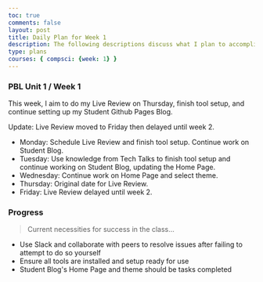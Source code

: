 ```yaml
---
toc: true
comments: false
layout: post
title: Daily Plan for Week 1
description: The following descriptions discuss what I plan to accomplish this within the next 5 days including today, week 1 of CSP.
type: plans
courses: { compsci: {week: 1} }
---
```


### PBL Unit 1 / Week 1
This week, I aim to do my Live Review on Thursday, finish tool setup, and continue setting up my Student Github Pages Blog.

Update: Live Review moved to Friday then delayed until week 2.

- Monday: Schedule Live Review and finish tool setup. Continue work on Student Blog.
- Tuesday: Use knowledge from Tech Talks to finish tool setup and continue working on Student Blog, updating the Home Page.
- Wednesday: Continue work on Home Page and select theme.
- Thursday: Original date for Live Review.
- Friday: Live Review delayed until week 2.


### Progress
> Current necessities for success in the class...
- Use Slack and collaborate with peers to resolve issues after failing to attempt to do so yourself
- Ensure all tools are installed and setup ready for use
- Student Blog's Home Page and theme should be tasks completed